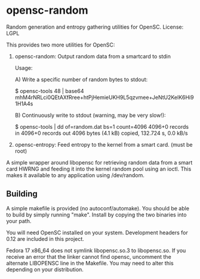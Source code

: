 opensc-random
=============

Random generation and entropy gathering utilities for OpenSC. 
License: LGPL


This provides two more utilities for OpenSC:

1) opensc-random: Output random data from a smartcard to stdin

	Usage:

	A) Write a specific number of random bytes to stdout:

	$ opensc-tools 48 | base64
	mhM4rNRLci0QEtAXfRree+htPjHemieUKH9L5qzvmee+JeNtU2KelK6Hi91H1A4s

	B) Continuously write to stdout (warning, may be very slow!):
	
	$ opensc-tools | dd of=random.dat bs=1 count=4096
	4096+0 records in
	4096+0 records out
	4096 bytes (4.1 kB) copied, 132.724 s, 0.0 kB/s


2) opensc-entropy: Feed entropy to the kernel from a smart card. (must be root)

A simple wrapper around libopensc for retrieving random data from a smart card HWRNG and feeding it into the kernel random pool using an ioctl. This makes it available to any application using /dev/random.


Building
--------

A simple makefile is provided (no autoconf/automake). You should be able to build by simply running "make". Install by copying the two binaries into your path.

You will need OpenSC installed on your system. Development headers for 0.12 are included in this project. 

Fedora 17 x86_64 does not symlink libopensc.so.3 to libopensc.so. If you receive an error that the linker cannot find opensc, uncomment the alternate LIBOPENSC line in the Makefile. You may need to alter this depending on your distribution.

